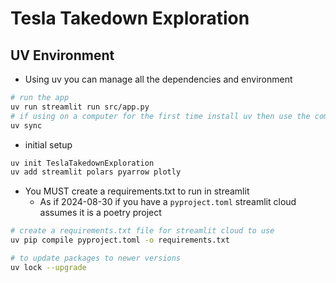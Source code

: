 # Tesla Takedown Exploration

## UV Environment

- Using uv you can manage all the dependencies and environment

```sh
# run the app
uv run streamlit run src/app.py
# if using on a computer for the first time install uv then use the command below
uv sync
```

- initial setup

```sh
uv init TeslaTakedownExploration
uv add streamlit polars pyarrow plotly
```

- You MUST create a requirements.txt to run in streamlit
    - As if 2024-08-30 if you have a `pyproject.toml` streamlit cloud assumes it is a poetry project

```sh
# create a requirements.txt file for streamlit cloud to use
uv pip compile pyproject.toml -o requirements.txt
```

```sh
# to update packages to newer versions
uv lock --upgrade
```
